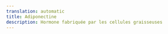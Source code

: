 ```yaml
---
translation: automatic
title: Adiponectine
description: Hormone fabriquée par les cellules graisseuses
---
```

